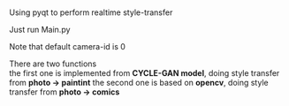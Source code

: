 # 
Using pyqt to perform realtime style-transfer

Just run Main.py  

Note that default camera-id is 0  

There are two functions  
the first one is implemented from **CYCLE-GAN model**, doing style transfer from **photo -> paintint**
the second one is based on **opencv**, doing style transfer from **photo -> comics**



